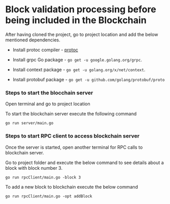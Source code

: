 # Block validation processing before being included in the Blockchain
After having cloned the project, go to project location and add the below mentioned dependencies.

- Install protoc compiler - [protoc](https://github.com/protocolbuffers/protobuf/releases)

- Install grpc Go package - `go get -u google.golang.org/grpc`.

- Install context package - `go get -u golang.org/x/net/context`.

- Install protobuf package - `go get -u github.com/golang/protobuf/proto`

### Steps to start the blocchain server

Open terminal and go to project location

To start the blockchain server execute the following command
```
go run server/main.go
```

### Steps to start RPC client to access blockchain server

Once the server is started, open another terminal for RPC calls to blockchain server.

Go to project folder and execute the below command to see details about a block with block number 3.
```
go run rpcClient/main.go -block 3
```
To add a new block to blockchain execute the below command
```
go run rpcClient/main.go -opt addBlock
```





